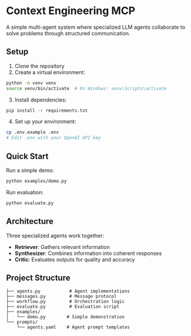 # Context Engineering MCP

A simple multi-agent system where specialized LLM agents collaborate to solve problems through structured communication.

## Setup

1. Clone the repository
2. Create a virtual environment:
```bash
python -m venv venv
source venv/bin/activate  # On Windows: venv\Scripts\activate
```

3. Install dependencies:
```bash
pip install -r requirements.txt
```

4. Set up your environment:
```bash
cp .env.example .env
# Edit .env with your OpenAI API key
```

## Quick Start

Run a simple demo:
```bash
python examples/demo.py
```

Run evaluation:
```bash
python evaluate.py
```

## Architecture

Three specialized agents work together:
- **Retriever**: Gathers relevant information
- **Synthesizer**: Combines information into coherent responses  
- **Critic**: Evaluates outputs for quality and accuracy

## Project Structure
```
├── agents.py           # Agent implementations
├── messages.py         # Message protocol
├── workflow.py         # Orchestration logic
├── evaluate.py         # Evaluation script
├── examples/
│   └── demo.py        # Simple demonstration
└── prompts/
    └── agents.yaml    # Agent prompt templates
```